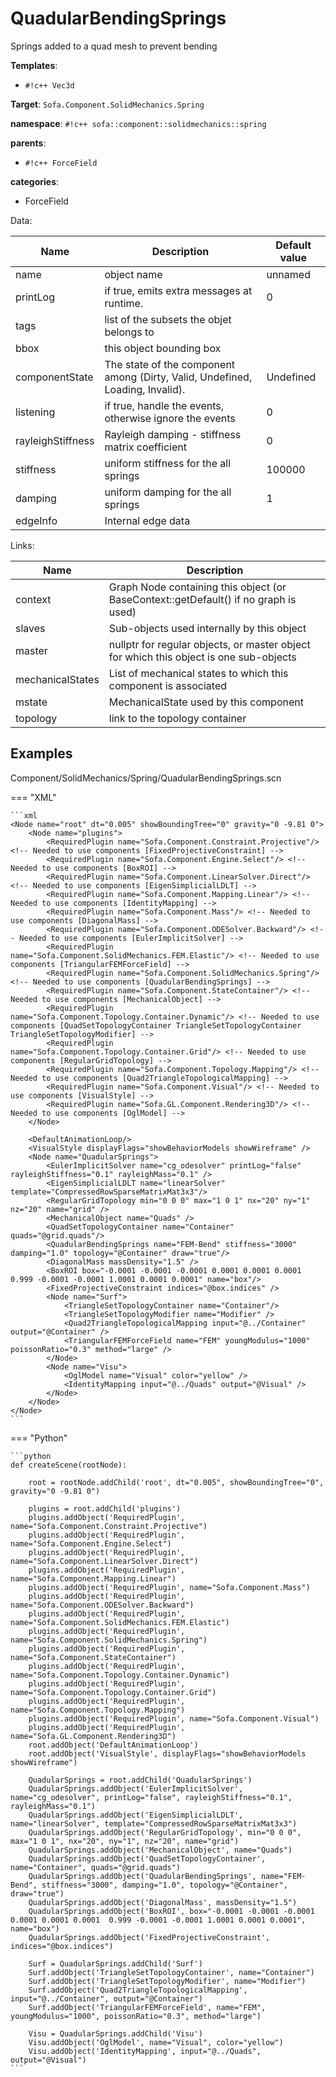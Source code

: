 # QuadularBendingSprings

Springs added to a quad mesh to prevent bending


__Templates__:

- `#!c++ Vec3d`

__Target__: `Sofa.Component.SolidMechanics.Spring`

__namespace__: `#!c++ sofa::component::solidmechanics::spring`

__parents__: 

- `#!c++ ForceField`

__categories__: 

- ForceField

Data: 

<table>
<thead>
    <tr>
        <th>Name</th>
        <th>Description</th>
        <th>Default value</th>
    </tr>
</thead>
<tbody>
	<tr>
		<td>name</td>
		<td>
object name
</td>
		<td>unnamed</td>
	</tr>
	<tr>
		<td>printLog</td>
		<td>
if true, emits extra messages at runtime.
</td>
		<td>0</td>
	</tr>
	<tr>
		<td>tags</td>
		<td>
list of the subsets the objet belongs to
</td>
		<td></td>
	</tr>
	<tr>
		<td>bbox</td>
		<td>
this object bounding box
</td>
		<td></td>
	</tr>
	<tr>
		<td>componentState</td>
		<td>
The state of the component among (Dirty, Valid, Undefined, Loading, Invalid).
</td>
		<td>Undefined</td>
	</tr>
	<tr>
		<td>listening</td>
		<td>
if true, handle the events, otherwise ignore the events
</td>
		<td>0</td>
	</tr>
	<tr>
		<td>rayleighStiffness</td>
		<td>
Rayleigh damping - stiffness matrix coefficient
</td>
		<td>0</td>
	</tr>
	<tr>
		<td>stiffness</td>
		<td>
uniform stiffness for the all springs
</td>
		<td>100000</td>
	</tr>
	<tr>
		<td>damping</td>
		<td>
uniform damping for the all springs
</td>
		<td>1</td>
	</tr>
	<tr>
		<td>edgeInfo</td>
		<td>
Internal edge data
</td>
		<td></td>
	</tr>

</tbody>
</table>

Links: 

| Name | Description |
| ---- | ----------- |
|context|Graph Node containing this object (or BaseContext::getDefault() if no graph is used)|
|slaves|Sub-objects used internally by this object|
|master|nullptr for regular objects, or master object for which this object is one sub-objects|
|mechanicalStates|List of mechanical states to which this component is associated|
|mstate|MechanicalState used by this component|
|topology|link to the topology container|



## Examples

Component/SolidMechanics/Spring/QuadularBendingSprings.scn

=== "XML"

    ```xml
    <Node name="root" dt="0.005" showBoundingTree="0" gravity="0 -9.81 0">
        <Node name="plugins">
            <RequiredPlugin name="Sofa.Component.Constraint.Projective"/> <!-- Needed to use components [FixedProjectiveConstraint] -->
            <RequiredPlugin name="Sofa.Component.Engine.Select"/> <!-- Needed to use components [BoxROI] -->
            <RequiredPlugin name="Sofa.Component.LinearSolver.Direct"/> <!-- Needed to use components [EigenSimplicialLDLT] -->
            <RequiredPlugin name="Sofa.Component.Mapping.Linear"/> <!-- Needed to use components [IdentityMapping] -->
            <RequiredPlugin name="Sofa.Component.Mass"/> <!-- Needed to use components [DiagonalMass] -->
            <RequiredPlugin name="Sofa.Component.ODESolver.Backward"/> <!-- Needed to use components [EulerImplicitSolver] -->
            <RequiredPlugin name="Sofa.Component.SolidMechanics.FEM.Elastic"/> <!-- Needed to use components [TriangularFEMForceField] -->
            <RequiredPlugin name="Sofa.Component.SolidMechanics.Spring"/> <!-- Needed to use components [QuadularBendingSprings] -->
            <RequiredPlugin name="Sofa.Component.StateContainer"/> <!-- Needed to use components [MechanicalObject] -->
            <RequiredPlugin name="Sofa.Component.Topology.Container.Dynamic"/> <!-- Needed to use components [QuadSetTopologyContainer TriangleSetTopologyContainer TriangleSetTopologyModifier] -->
            <RequiredPlugin name="Sofa.Component.Topology.Container.Grid"/> <!-- Needed to use components [RegularGridTopology] -->
            <RequiredPlugin name="Sofa.Component.Topology.Mapping"/> <!-- Needed to use components [Quad2TriangleTopologicalMapping] -->
            <RequiredPlugin name="Sofa.Component.Visual"/> <!-- Needed to use components [VisualStyle] -->
            <RequiredPlugin name="Sofa.GL.Component.Rendering3D"/> <!-- Needed to use components [OglModel] -->
        </Node>
    
        <DefaultAnimationLoop/>
        <VisualStyle displayFlags="showBehaviorModels showWireframe" />
        <Node name="QuadularSprings">
            <EulerImplicitSolver name="cg_odesolver" printLog="false"  rayleighStiffness="0.1" rayleighMass="0.1" />
            <EigenSimplicialLDLT name="linearSolver" template="CompressedRowSparseMatrixMat3x3"/>
            <RegularGridTopology min="0 0 0" max="1 0 1" nx="20" ny="1" nz="20" name="grid" />
            <MechanicalObject name="Quads" />
            <QuadSetTopologyContainer name="Container" quads="@grid.quads"/>
            <QuadularBendingSprings name="FEM-Bend" stiffness="3000" damping="1.0" topology="@Container" draw="true"/>
            <DiagonalMass massDensity="1.5" />
            <BoxROI box="-0.0001 -0.0001 -0.0001 0.0001 0.0001 0.0001  0.999 -0.0001 -0.0001 1.0001 0.0001 0.0001" name="box"/>
            <FixedProjectiveConstraint indices="@box.indices" />
            <Node name="Surf">
                <TriangleSetTopologyContainer name="Container"/>
                <TriangleSetTopologyModifier name="Modifier" />
                <Quad2TriangleTopologicalMapping input="@../Container" output="@Container" />
                <TriangularFEMForceField name="FEM" youngModulus="1000" poissonRatio="0.3" method="large" />
            </Node>
            <Node name="Visu">
                <OglModel name="Visual" color="yellow" />
                <IdentityMapping input="@../Quads" output="@Visual" />
            </Node>
        </Node>
    </Node>
    ```

=== "Python"

    ```python
    def createScene(rootNode):

        root = rootNode.addChild('root', dt="0.005", showBoundingTree="0", gravity="0 -9.81 0")

        plugins = root.addChild('plugins')
        plugins.addObject('RequiredPlugin', name="Sofa.Component.Constraint.Projective")
        plugins.addObject('RequiredPlugin', name="Sofa.Component.Engine.Select")
        plugins.addObject('RequiredPlugin', name="Sofa.Component.LinearSolver.Direct")
        plugins.addObject('RequiredPlugin', name="Sofa.Component.Mapping.Linear")
        plugins.addObject('RequiredPlugin', name="Sofa.Component.Mass")
        plugins.addObject('RequiredPlugin', name="Sofa.Component.ODESolver.Backward")
        plugins.addObject('RequiredPlugin', name="Sofa.Component.SolidMechanics.FEM.Elastic")
        plugins.addObject('RequiredPlugin', name="Sofa.Component.SolidMechanics.Spring")
        plugins.addObject('RequiredPlugin', name="Sofa.Component.StateContainer")
        plugins.addObject('RequiredPlugin', name="Sofa.Component.Topology.Container.Dynamic")
        plugins.addObject('RequiredPlugin', name="Sofa.Component.Topology.Container.Grid")
        plugins.addObject('RequiredPlugin', name="Sofa.Component.Topology.Mapping")
        plugins.addObject('RequiredPlugin', name="Sofa.Component.Visual")
        plugins.addObject('RequiredPlugin', name="Sofa.GL.Component.Rendering3D")
        root.addObject('DefaultAnimationLoop')
        root.addObject('VisualStyle', displayFlags="showBehaviorModels showWireframe")

        QuadularSprings = root.addChild('QuadularSprings')
        QuadularSprings.addObject('EulerImplicitSolver', name="cg_odesolver", printLog="false", rayleighStiffness="0.1", rayleighMass="0.1")
        QuadularSprings.addObject('EigenSimplicialLDLT', name="linearSolver", template="CompressedRowSparseMatrixMat3x3")
        QuadularSprings.addObject('RegularGridTopology', min="0 0 0", max="1 0 1", nx="20", ny="1", nz="20", name="grid")
        QuadularSprings.addObject('MechanicalObject', name="Quads")
        QuadularSprings.addObject('QuadSetTopologyContainer', name="Container", quads="@grid.quads")
        QuadularSprings.addObject('QuadularBendingSprings', name="FEM-Bend", stiffness="3000", damping="1.0", topology="@Container", draw="true")
        QuadularSprings.addObject('DiagonalMass', massDensity="1.5")
        QuadularSprings.addObject('BoxROI', box="-0.0001 -0.0001 -0.0001 0.0001 0.0001 0.0001  0.999 -0.0001 -0.0001 1.0001 0.0001 0.0001", name="box")
        QuadularSprings.addObject('FixedProjectiveConstraint', indices="@box.indices")

        Surf = QuadularSprings.addChild('Surf')
        Surf.addObject('TriangleSetTopologyContainer', name="Container")
        Surf.addObject('TriangleSetTopologyModifier', name="Modifier")
        Surf.addObject('Quad2TriangleTopologicalMapping', input="@../Container", output="@Container")
        Surf.addObject('TriangularFEMForceField', name="FEM", youngModulus="1000", poissonRatio="0.3", method="large")

        Visu = QuadularSprings.addChild('Visu')
        Visu.addObject('OglModel', name="Visual", color="yellow")
        Visu.addObject('IdentityMapping', input="@../Quads", output="@Visual")
    ```

